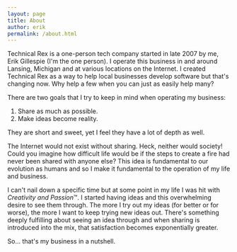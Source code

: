 ```yaml
---
layout: page
title: About
author: erik
permalink: /about.html
---
```


Technical Rex is a one-person tech company started in late 2007 by me, Erik Gillespie (I'm the one person). I operate this business in and around Lansing, Michigan and at various locations on the Internet. I created Technical Rex as a way to help local businesses develop software but that's changing now. Why help a few when you can just as easily help many?

There are two goals that I try to keep in mind when operating my business:

1. Share as much as possible.
2. Make ideas become reality.

They are short and sweet, yet I feel they have a lot of depth as well.

The Internet would not exist without sharing. Heck, neither would society! Could you imagine how difficult life would be if the steps to create a fire had never been shared with anyone else? This idea is fundamental to our evolution as humans and so I make it fundamental to the operation of my life and business.

I can't nail down a specific time but at some point in my life I was hit with *Creativity and Passion*™. I started having ideas and this overwhelming desire to see them through. The more I try out my ideas (for better or for worse), the more I want to keep trying new ideas out. There's something deeply fulfilling about seeing an idea through and when sharing is introduced into the mix, that satisfaction becomes exponentially greater.

So... that's my business in a nutshell.
